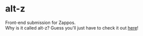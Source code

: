 alt-z
=====

Front-end submission for Zappos.<br>
Why is it called alt-z? Guess you'll just have to check it out <a href="http://kaitlinhuben.github.io/projects/alt-z" target="_blank">here</a>!

